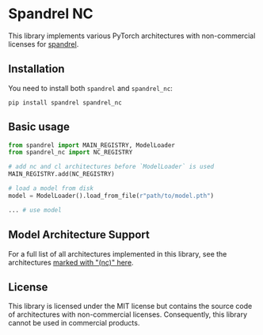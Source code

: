 # Spandrel NC

This library implements various PyTorch architectures with non-commercial licenses for [spandrel](https://github.com/chaiNNer-org/spandrel).

## Installation

You need to install both `spandrel` and `spandrel_nc`:

```shell
pip install spandrel spandrel_nc
```

## Basic usage

```python
from spandrel import MAIN_REGISTRY, ModelLoader
from spandrel_nc import NC_REGISTRY

# add nc and cl architectures before `ModelLoader` is used
MAIN_REGISTRY.add(NC_REGISTRY)

# load a model from disk
model = ModelLoader().load_from_file(r"path/to/model.pth")

... # use model
```

## Model Architecture Support

For a full list of all architectures implemented in this library, see the architectures [marked with "(nc)" here](https://github.com/chaiNNer-org/spandrel#model-architecture-support).

## License

This library is licensed under the MIT license but contains the source code of architectures with non-commercial licenses. Consequently, this library cannot be used in commercial products.
